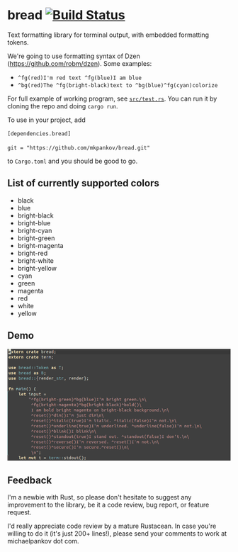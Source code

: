 # bread [![Build Status](https://travis-ci.org/mkpankov/bread.svg?branch=master)](https://travis-ci.org/mkpankov/bread)

Text formatting library for terminal output, with embedded formatting tokens.

We're going to use formatting syntax of Dzen (https://github.com/robm/dzen). Some examples:

* `^fg(red)I'm red text ^fg(blue)I am blue`
* `^bg(red)The ^fg(bright-black)text to ^bg(blue)^fg(cyan)colorize`

For full example of working program, see [`src/test.rs`](https://github.com/mkpankov/bread/blob/master/src/test.rs). You can run it by cloning the repo and doing `cargo run`.

To use in your project, add

```
[dependencies.bread]

git = "https://github.com/mkpankov/bread.git"

```

to `Cargo.toml` and you should be good to go.

## List of currently supported colors

* black
* blue
* bright-black
* bright-blue
* bright-cyan
* bright-green
* bright-magenta
* bright-red
* bright-white
* bright-yellow
* cyan
* green
* magenta
* red
* white
* yellow

## Demo

[![Demo](https://raw.githubusercontent.com/mkpankov/bread/master/show.gif)](https://github.com/mkpankov/bread)

## Feedback

I'm a newbie with Rust, so please don't hesitate to suggest any improvement to the library, be it a code review, bug report, or feature request.

I'd really appreciate code review by a mature Rustacean. In case you're willing to do it (it's just 200+ lines!), please send your comments to work at michaelpankov dot com.
